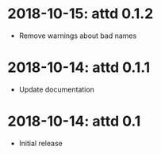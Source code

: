 2018-10-15: attd 0.1.2
======================

* Remove warnings about bad names

2018-10-14: attd 0.1.1
======================

* Update documentation

2018-10-14: attd 0.1
====================

* Initial release
